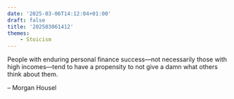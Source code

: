 ```yaml
---
date: '2025-03-06T14:12:04+01:00'
draft: false
title: '202503061412'
themes:
    - Stoicism
---
```


People with enduring personal finance success—not necessarily those with high incomes—tend to have a propensity to not
give a damn what others think about them.

– Morgan Housel
